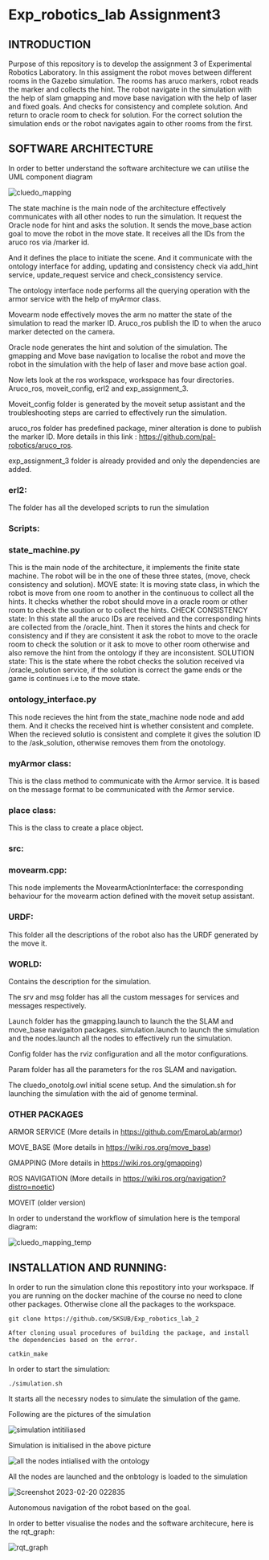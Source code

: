 # Exp_robotics_lab Assignment3
## INTRODUCTION
Purpose of this repository is to develop the assignment 3 of Experimental Robotics Laboratory. In this assigment the robot moves between different rooms in the Gazebo simulation. The rooms has aruco markers, robot reads the marker and collects the hint. The robot navigate in the simulation with the help of slam gmapping and move base navigation with the help of laser and fixed goals. And checks for consistency and complete solution. And return to oracle room to check for solution. For the correct solution the simulation ends or the robot navigates again to other rooms from the first.

## SOFTWARE ARCHITECTURE
In order to better understand the software architecture we can utilise the UML component diagram

![cluedo_mapping](https://user-images.githubusercontent.com/82164428/219997455-ae5f1b28-13f5-4b94-b0a2-33d4bc6ebafd.jpg)

The state machine is the main node of the architecture effectively communicates with all other nodes to run the simulation. It request the Oracle node for hint and asks the solution. It sends the move_base action goal to move the robot in the move state. It receives all the IDs from the aruco ros via /marker id. 

And it defines the place to initiate the scene. And it communicate with the ontology interface for adding, updating and consistency check via add_hint service, update_request service and check_consistency service.  

The ontology interface node performs all the querying operation with the armor service with the help of myArmor class.

Movearm node effectively moves the arm no matter the state of the simulation to read the marker ID. Aruco_ros publish the ID to when the aruco marker detected on the camera. 

Oracle node generates the hint and solution of the simulation. The gmapping and Move base navigation to localise the robot and move the robot in the simulation with the help of laser and move base action goal. 

Now lets look at the ros workspace, workspace has four directories. Aruco_ros, moveit_config, erl2 and exp_assignment_3.

Moveit_config folder is generated by the moveit setup assistant and the troubleshooting steps are carried to effectively run the simulation. 

aruco_ros folder has predefined package, miner alteration is done to publish the marker ID. More details in this link : https://github.com/pal-robotics/aruco_ros.

exp_assignment_3 folder is already provided and only the dependencies are added.

### erl2:
The folder has all the developed scripts to run the simulation

### Scripts:
### state_machine.py 
This is the main node of the architecture, it implements the finite state machine. The robot will be in the one of these three states, (move, check consistency and solution).
MOVE state: It is moving state class, in which the robot is move from one room to another in the continuous to collect all the hints. It checks whether the robot should move in a oracle room or other room to check the soution or to collect the hints. 
CHECK CONSISTENCY state: In this state all the aruco IDs are received and the corresponding hints are collected from the /oracle_hint. Then it stores the hints and check for consistency and if they are consistent it ask the robot to move to the oracle room to check the solution or it ask to move to other room otherwise and also remove the hint from the ontology if they are inconsistent.
SOLUTION state: This is the state where the robot checks the solution received via /oracle_solution service, if the solution is correct the game ends or the game is continues i.e to the move state.

### ontology_interface.py
This node recieves the hint from the state_machine node node and add them. And it checks the received hint is whether consistent and complete. When the recieved solutio is consistent and complete it gives the solution ID to the /ask_solution, otherwise removes them from the onotology. 

### myArmor class:
This is the class method to communicate with the Armor service. It is based on the message format to be communicated with the Armor service.

### place class:
This is the class to create a place object.

### src:
### movearm.cpp:
This node implements the MovearmActionInterface: the corresponding behaviour for the movearm action defined with the moveit setup assistant.

### URDF:
This folder all the descriptions of the robot also has the URDF generated by the move it.
     
### WORLD:
Contains the description for the simulation.

The srv and msg folder has all the custom messages for services and messages respectively.

Launch folder has the gmapping.launch to launch the the SLAM and move_base navigaiton packages. simulation.launch to launch the simulation and the nodes.launch all the nodes to effectively run the simulation.

Config folder has the rviz configuration and all the motor configurations.

Param folder has all the parameters for the ros SLAM  and navigation. 

The cluedo_onotolg.owl initial scene setup. And the simulation.sh for launching the simulation with the aid of genome terminal.

### OTHER PACKAGES 
ARMOR SERVICE (More details in https://github.com/EmaroLab/armor)

MOVE_BASE (More details in https://wiki.ros.org/move_base)

GMAPPING (More details in https://wiki.ros.org/gmapping)

ROS NAVIGATION (More details in https://wiki.ros.org/navigation?distro=noetic)

MOVEIT (older version)  

In order to understand the workflow of simulation here is the temporal diagram:

![cluedo_mapping_temp](https://user-images.githubusercontent.com/82164428/220025431-c41aa52e-1fad-4e35-9229-17c79f47169c.jpg)

## INSTALLATION AND RUNNING:
In order to run the simulation clone this repostitory into your workspace. If you are running on the docker machine of the course no need to clone other packages. Otherwise clone all the packages to the workspace.

    git clone https://github.com/SKSUB/Exp_robotics_lab_2
    
    After cloning usual procedures of building the package, and install the dependencies based on the error.

    catkin_make
    
In order to start the simulation:

    ./simulation.sh

It starts all the necessry nodes to simulate the simulation of the game.

Following are the pictures of the simulation

![simulation intitiliased](https://user-images.githubusercontent.com/82164428/220026738-c8e27d49-772c-4d0d-aa6d-9df574833163.png)

Simulation is initialised in the above picture 

![all the nodes intialised with the ontology](https://user-images.githubusercontent.com/82164428/220026896-c1fcedf1-a531-4fad-8ad8-68d411eaf0ce.png)

All the nodes are launched and the onbtology is loaded to the simulation

![Screenshot 2023-02-20 022835](https://user-images.githubusercontent.com/82164428/220027027-65bb8eef-0fc4-41b4-8366-9c6e93707c3b.png)

Autonomous navigation of the robot based on the goal.

In order to better visualise the nodes and the software architecure, here is the rqt_graph:

![rqt_graph](https://user-images.githubusercontent.com/82164428/220027325-dee34e37-fcb1-4466-988c-2f10d4b69d1b.png)





